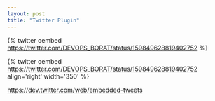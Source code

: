 ```yaml
---
layout: post
title: "Twitter Plugin"
---
```


{% twitter oembed https://twitter.com/DEVOPS_BORAT/status/159849628819402752 %}

{% twitter oembed https://twitter.com/DEVOPS_BORAT/status/159849628819402752 align='right' width='350' %}

<https://dev.twitter.com/web/embedded-tweets>

